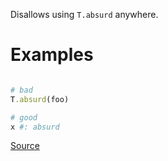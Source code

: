 
Disallows using `T.absurd` anywhere.

# Examples

```ruby

# bad
T.absurd(foo)

# good
x #: absurd
```

[Source](http://www.rubydoc.info/gems/rubocop/RuboCop/Cop/Sorbet/ForbidTAbsurd)